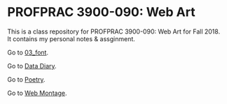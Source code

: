 # PROFPRAC 3900-090: Web Art
This is a class repository for PROFPRAC 3900-090: Web Art for Fall 2018.
<br />It contains my personal notes & assginment.

Go to [03_font](https://snowxu17.github.io/PROFPRAC3900-090-Web-Art/03_font/).

Go to [Data Diary](https://snowxu17.github.io/PROFPRAC3900-090-Web-Art/DataDiary).

Go to [Poetry](https://snowxu17.github.io/PROFPRAC3900-090-Web-Art/Style_a_Poem/Blizzard).

Go to [Web Montage](https://snowxu17.github.io/PROFPRAC3900-090-Web-Art/WebMontage).

